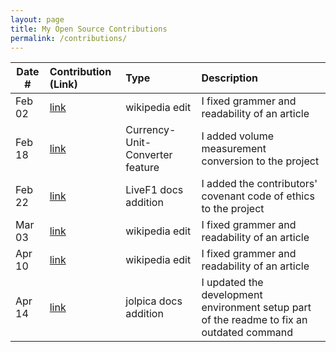 ```yaml
---
layout: page
title: My Open Source Contributions
permalink: /contributions/
---
```


<!--
Type of the contribution should be "Wikipedia edit", "OpenStreet Map feature", "Documentation", "Course website", "Blog",
"Browser Add-on", etc.

The description should include a brief summary of what you did.

The link should bring us to a public page that shows your contribution. 

Replace the first row with your own contribution. 

-->





| Date #       | Contribution (Link)  | Type  | Description |
|---|:---|:---|:---|
| Feb 02   | [link](http://wikipedia.org/wiki/Special:Contributions/Arnavpatel82)  | wikipedia edit  |   I fixed grammer and readability of an article    |
|  Feb 18   |  [link](https://github.com/ossd-s25/Currency-Unit-Converter/pull/2/commits/c55ca96249f91cd60e273869492c6096f150ec6f)   |  Currency-Unit-Converter feature   |   I added volume measurement conversion to the project   |
|   Feb 22  |   [link](https://github.com/GoktugOcal/LiveF1/pull/3)  |  LiveF1 docs addition   |  I added the contributors' covenant code of ethics to the project   |
|   Mar 03  |   [link](https://en.wikipedia.org/wiki/Special:Contributions/Arnavpatel82)  |  wikipedia edit   |  I fixed grammer and readability of an article   |
|   Apr 10  |   [link](hhttps://en.wikipedia.org/w/index.php?title=Data_philanthropy&oldid=1285012508)  |  wikipedia edit   |  I fixed grammer and readability of an article   |
|   Apr 14  |   [link](https://github.com/jolpica/jolpica-f1/pull/196)  | jolpica docs addition  |  I updated the development environment setup part of the readme to fix an outdated command   |







